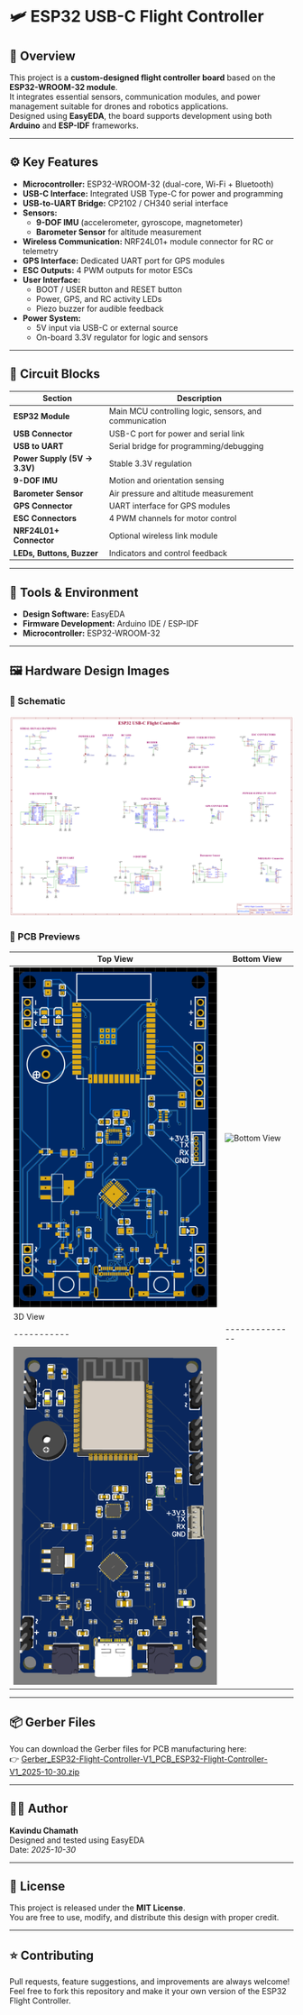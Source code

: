 # 🛩️ ESP32 USB-C Flight Controller

## 📘 Overview
This project is a **custom-designed flight controller board** based on the **ESP32-WROOM-32 module**.  
It integrates essential sensors, communication modules, and power management suitable for drones and robotics applications.  
Designed using **EasyEDA**, the board supports development using both **Arduino** and **ESP-IDF** frameworks.

---

## ⚙️ Key Features
- **Microcontroller:** ESP32-WROOM-32 (dual-core, Wi-Fi + Bluetooth)
- **USB-C Interface:** Integrated USB Type-C for power and programming
- **USB-to-UART Bridge:** CP2102 / CH340 serial interface
- **Sensors:**
  - **9-DOF IMU** (accelerometer, gyroscope, magnetometer)
  - **Barometer Sensor** for altitude measurement
- **Wireless Communication:** NRF24L01+ module connector for RC or telemetry
- **GPS Interface:** Dedicated UART port for GPS modules
- **ESC Outputs:** 4 PWM outputs for motor ESCs
- **User Interface:**
  - BOOT / USER button and RESET button
  - Power, GPS, and RC activity LEDs
  - Piezo buzzer for audible feedback
- **Power System:**
  - 5V input via USB-C or external source
  - On-board 3.3V regulator for logic and sensors

---

## 🧩 Circuit Blocks
| Section | Description |
|----------|-------------|
| **ESP32 Module** | Main MCU controlling logic, sensors, and communication |
| **USB Connector** | USB-C port for power and serial link |
| **USB to UART** | Serial bridge for programming/debugging |
| **Power Supply (5V → 3.3V)** | Stable 3.3V regulation |
| **9-DOF IMU** | Motion and orientation sensing |
| **Barometer Sensor** | Air pressure and altitude measurement |
| **GPS Connector** | UART interface for GPS modules |
| **ESC Connectors** | 4 PWM channels for motor control |
| **NRF24L01+ Connector** | Optional wireless link module |
| **LEDs, Buttons, Buzzer** | Indicators and control feedback |

---

## 🧰 Tools & Environment
- **Design Software:** EasyEDA  
- **Firmware Development:** Arduino IDE / ESP-IDF  
- **Microcontroller:** ESP32-WROOM-32  

---

## 🖼️ Hardware Design Images

### 📜 Schematic
![ESP32 Flight Controller Schematic](Schematic_ESP32-Flight-Controller-V1_2025-10-30.png)

### 🧠 PCB Previews
| Top View | Bottom View |
|-----------|--------------|
| ![Top View](Screenshot%202025-10-30%20183914.png) | ![Bottom View](Screenshot%2025-10-30%185103.png) |
| 3D View |
|-----------|--------------|
| ![Top View](Screenshot%202025-10-30%20183949.png) |

---

## 📦 Gerber Files
You can download the Gerber files for PCB manufacturing here:  
👉 [Gerber_ESP32-Flight-Controller-V1_PCB_ESP32-Flight-Controller-V1_2025-10-30.zip](Gerber_ESP32-Flight-Controller-V1_PCB_ESP32-Flight-Controller-V1_2025-10-30.zip)

---

## 🧑‍💻 Author
**Kavindu Chamath**  
Designed and tested using EasyEDA  
Date: *2025-10-30*

---

## 🪪 License
This project is released under the **MIT License**.  
You are free to use, modify, and distribute this design with proper credit.

---

## ⭐ Contributing
Pull requests, feature suggestions, and improvements are always welcome!  
Feel free to fork this repository and make it your own version of the ESP32 Flight Controller.
